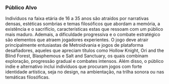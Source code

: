 ### Público Alvo

Indivíduos na faixa etária de 16 a 35 anos são atraídos por narrativas densas, estéticas sombrias e temas filosóficos que abordam a memória, a existência e o sacrifício, características estas que ressoam com um público mais maduro. Ademais, a dificuldade progressiva e o combate estratégico são elementos que atraem jogadores experientes. O jogo deve atrair principalmente entusiastas de Metroidvania e jogos de plataforma desafiadores, aqueles que apreciam títulos como Hollow Knight, Ori and the Blind Forest, Blasphemous e Salt and Sanctuary, os quais combinam exploração, progressão gradual e combates intensos. Além disso, o público indie e alternativo inclui indivíduos que procuram jogos com forte identidade artística, seja no design, na ambientação, na trilha sonora ou nas temáticas filosóficas.

